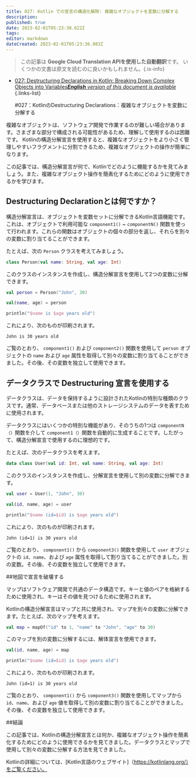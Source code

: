 ```yaml
---
title: 027: Kotlin での宣言の構造化解除: 複雑なオブジェクトを変数に分解する
description: 
published: true
date: 2023-02-01T05:23:38.622Z
tags: 
editor: markdown
dateCreated: 2023-02-01T05:23:36.983Z
---
```


> この記事は **Google Cloud Translation APIを使用した自動翻訳**です。
いくつかの文書は原文を読むのに良いかもしれません。{.is-info}

- [027: Destructuring Declarations in Kotlin: Breaking Down Complex Objects into Variables***English** version of this document is available*](/en/Knowledge-base/Kotlin/Learning/027-destructuring-declarations-in-kotlin-breaking-down-complex-objects-into-variables)
{.links-list}


  #027：KotlinのDestructuring Declarations：複雑なオブジェクトを変数に分解する

複雑なオブジェクトは、ソフトウェア開発で作業するのが難しい場合があります。さまざまな部分で構成される可能性があるため、理解して使用するのは困難です。 Kotlinの構造分解宣言を使用すると、複雑なオブジェクトをより小さく管理しやすいフラグメントに分割できるため、複雑なオブジェクトの操作が簡単になります。

この記事では、構造分解宣言が何で、Kotlinでどのように機能するかを見てみましょう。また、複雑なオブジェクト操作を簡素化するためにどのように使用できるかを学びます。

## Destructuring Declarationとは何ですか？

構造分解宣言は、オブジェクトを変数セットに分解できるKotlin言語機能です。これは、オブジェクトで利用可能な `component1()` ~ `componentN()` 関数を使って行われます。これらの関数はオブジェクトの個々の部分を返し、それらを別々の変数に割り当てることができます。

たとえば、次の `Person` クラスを考えてみましょう。

```kotlin
class Person(val name: String, val age: Int)
```

このクラスのインスタンスを作成し、構造分解宣言を使用して2つの変数に分解できます。

```kotlin
val person = Person("John", 30)

val(name, age) = person

println("$name is $age years old")
```

これにより、次のものが印刷されます。

```
John is 30 years old
```

ご覧のとおり、 `component1()` および `component2()` 関数を使用して `person` オブジェクトの `name` および `age` 属性を取得して別々の変数に割り当てることができました。その後、その変数を独立して使用できます。

## データクラスで Destructuring 宣言を使用する

データクラスは、データを保持するように設計されたKotlinの特別な種類のクラスです。通常、データベースまたは他のストレージシステムのデータを表すために使用されます。

データクラスにはいくつかの特別な機能があり、そのうちの1つは `componentN（）`関数を介して `component1（）`関数を自動的に生成することです。したがって、構造分解宣言で使用するのに理想的です。

たとえば、次のデータクラスを考えます。

```kotlin
data class User(val id: Int, val name: String, val age: Int)
```

このクラスのインスタンスを作成し、分解宣言を使用して別の変数に分解できます。

```kotlin
val user = User(1, "John", 30)

val(id, name, age) = user

println("$name (id=$id) is $age years old")
```

これにより、次のものが印刷されます。

```
John (id=1) is 30 years old
```

ご覧のとおり、 `component1()` から `component3()` 関数を使用して `user` オブジェクトの `id`、`name`、および `age` 属性を取得して割り当てることができました。別の変数。その後、その変数を独立して使用できます。

##地図で宣言を破壊する

マップはソフトウェア開発で共通のデータ構造です。キーと値のペアを格納するために使用され、キーはその値を見つけるために使用されます。

Kotlinの構造分解宣言はマップと共に使用され、マップを別々の変数に分解できます。たとえば、次のマップを考えます。

```kotlin
val map = mapOf("id" to 1, "name" to "John", "age" to 30)
```

このマップを別の変数に分解するには、解体宣言を使用できます。

```kotlin
val(id, name, age) = map

println("$name (id=$id) is $age years old")
```

これにより、次のものが印刷されます。

```
John (id=1) is 30 years old
```

ご覧のとおり、 `component1()` から `component3()` 関数を使用してマップから `id`、`name`、および `age` 値を取得して別の変数に割り当てることができました。その後、その変数を独立して使用できます。

##結論

この記事では、Kotlinの構造分解宣言とは何か、複雑なオブジェクト操作を簡素化するためにどのように使用できるかを見てきました。データクラスとマップで使用して別々の変数に分解する方法を見てきました。

Kotlinの詳細については、[Kotlin言語のウェブサイト]（https://kotlinlang.org/）をご覧ください。